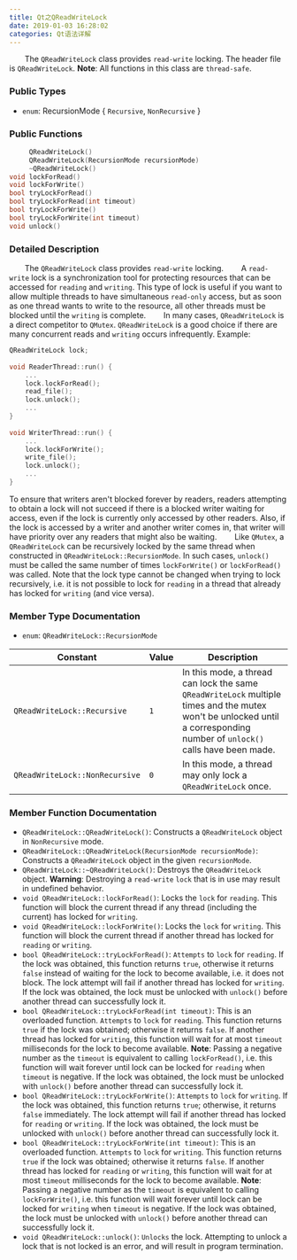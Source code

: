 ```yaml
---
title: Qt之QReadWriteLock
date: 2019-01-03 16:28:02
categories: Qt语法详解
---
```

&emsp;&emsp;The `QReadWriteLock` class provides `read-write` locking. The header file is `QReadWriteLock`. **Note**: All functions in this class are `thread-safe`.

### Public Types

- `enum`: RecursionMode { `Recursive`, `NonRecursive` }

### Public Functions

``` cpp
     QReadWriteLock()
     QReadWriteLock(RecursionMode recursionMode)
     ~QReadWriteLock()
void lockForRead()
void lockForWrite()
bool tryLockForRead()
bool tryLockForRead(int timeout)
bool tryLockForWrite()
bool tryLockForWrite(int timeout)
void unlock()
```

### Detailed Description

&emsp;&emsp;The `QReadWriteLock` class provides `read-write` locking.
&emsp;&emsp;A `read-write` lock is a synchronization tool for protecting resources that can be accessed for `reading` and `writing`. This type of lock is useful if you want to allow multiple threads to have simultaneous `read-only` access, but as soon as one thread wants to write to the resource, all other threads must be blocked until the `writing` is complete.
&emsp;&emsp;In many cases, `QReadWriteLock` is a direct competitor to `QMutex`. `QReadWriteLock` is a good choice if there are many concurrent reads and `writing` occurs infrequently. Example:

``` cpp
QReadWriteLock lock;
​
void ReaderThread::run() {
    ...
    lock.lockForRead();
    read_file();
    lock.unlock();
    ...
}
​
void WriterThread::run() {
    ...
    lock.lockForWrite();
    write_file();
    lock.unlock();
    ...
}
```

To ensure that writers aren't blocked forever by readers, readers attempting to obtain a lock will not succeed if there is a blocked writer waiting for access, even if the lock is currently only accessed by other readers. Also, if the lock is accessed by a writer and another writer comes in, that writer will have priority over any readers that might also be waiting.
&emsp;&emsp;Like `QMutex`, a `QReadWriteLock` can be recursively locked by the same thread when constructed in `QReadWriteLock::RecursionMode`. In such cases, `unlock()` must be called the same number of times `lockForWrite()` or `lockForRead()` was called. Note that the lock type cannot be changed when trying to lock recursively, i.e. it is not possible to lock for `reading` in a thread that already has locked for `writing` (and vice versa).

### Member Type Documentation

- `enum`: `QReadWriteLock::RecursionMode`

Constant | Value | Description
---------|-------|------------
`QReadWriteLock::Recursive` | `1` | In this mode, a thread can lock the same `QReadWriteLock` multiple times and the mutex won't be unlocked until a corresponding number of `unlock()` calls have been made.
`QReadWriteLock::NonRecursive` | `0` | In this mode, a thread may only lock a `QReadWriteLock` once.

### Member Function Documentation

- `QReadWriteLock::QReadWriteLock()`: Constructs a `QReadWriteLock` object in `NonRecursive` mode.
- `QReadWriteLock::QReadWriteLock(RecursionMode recursionMode)`: Constructs a `QReadWriteLock` object in the given `recursionMode`.
- `QReadWriteLock::~QReadWriteLock()`: Destroys the `QReadWriteLock` object. **Warning**: Destroying a `read-write` `lock` that is in use may result in undefined behavior.
- `void QReadWriteLock::lockForRead()`: Locks the `lock` for `reading`. This function will block the current thread if any thread (including the current) has locked for `writing`.
- `void QReadWriteLock::lockForWrite()`: Locks the `lock` for `writing`. This function will block the current thread if another thread has locked for `reading` or `writing`.
- `bool QReadWriteLock::tryLockForRead()`: `Attempts` to `lock` for `reading`. If the lock was obtained, this function returns `true`, otherwise it returns `false` instead of waiting for the lock to become available, i.e. it does not block. The lock attempt will fail if another thread has locked for `writing`. If the lock was obtained, the lock must be unlocked with `unlock()` before another thread can successfully lock it.
- `bool QReadWriteLock::tryLockForRead(int timeout)`: This is an overloaded function. `Attempts` to `lock` for `reading`. This function returns `true` if the lock was obtained; otherwise it returns `false`. If another thread has locked for `writing`, this function will wait for at most `timeout` milliseconds for the lock to become available. **Note**: Passing a negative number as the `timeout` is equivalent to calling `lockForRead()`, i.e. this function will wait forever until lock can be locked for `reading` when `timeout` is negative. If the lock was obtained, the lock must be unlocked with `unlock()` before another thread can successfully lock it.
- `bool QReadWriteLock::tryLockForWrite()`: `Attempts` to `lock` for `writing`. If the lock was obtained, this function returns `true`; otherwise, it returns `false` immediately. The lock attempt will fail if another thread has locked for `reading` or `writing`. If the lock was obtained, the lock must be unlocked with `unlock()` before another thread can successfully lock it.
- `bool QReadWriteLock::tryLockForWrite(int timeout)`: This is an overloaded function. `Attempts` to `lock` for `writing`. This function returns `true` if the lock was obtained; otherwise it returns `false`. If another thread has locked for `reading` or `writing`, this function will wait for at most `timeout` milliseconds for the lock to become available. **Note**: Passing a negative number as the `timeout` is equivalent to calling `lockForWrite()`, i.e. this function will wait forever until lock can be locked for `writing` when `timeout` is negative. If the lock was obtained, the lock must be unlocked with `unlock()` before another thread can successfully lock it.
- `void QReadWriteLock::unlock()`: `Unlocks` the lock. Attempting to unlock a lock that is not locked is an error, and will result in program termination.